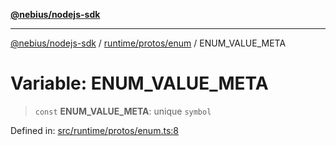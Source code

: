 [**@nebius/nodejs-sdk**](../../../../README.md)

***

[@nebius/nodejs-sdk](../../../../README.md) / [runtime/protos/enum](../README.md) / ENUM\_VALUE\_META

# Variable: ENUM\_VALUE\_META

> `const` **ENUM\_VALUE\_META**: unique `symbol`

Defined in: [src/runtime/protos/enum.ts:8](https://github.com/nebius/nodejs-sdk/blob/2ec552fb564ad8fdbf78c4eb6e73ce9101501e8a/src/runtime/protos/enum.ts#L8)
